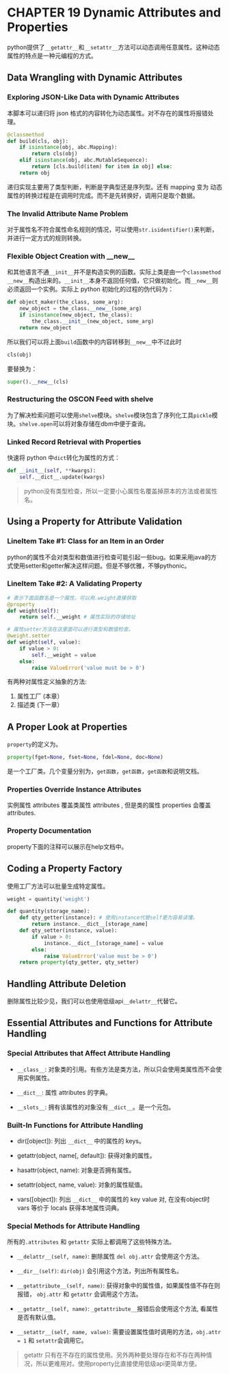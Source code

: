 # CHAPTER 19 Dynamic Attributes and Properties

python提供了`__getattr__`和`__setattr__`方法可以动态调用任意属性。这种动态属性的特点是一种元编程的方式。

## Data Wrangling with Dynamic Attributes
### Exploring JSON-Like Data with Dynamic Attributes
本脚本可以递归将 json 格式的内容转化为动态属性。对不存在的属性将报错处理。

```python
@classmethod
def build(cls, obj):
    if isinstance(obj, abc.Mapping):
        return cls(obj)
    elif isinstance(obj, abc.MutableSequence):
        return [cls.build(item) for item in obj] else:
    return obj

```

递归实现主要用了类型判断，判断是字典型还是序列型。还有 mapping 变为 动态属性的转换过程是在调用时完成。而不是先转换好，调用只是取个数据。

### The Invalid Attribute Name Problem

对于属性名不符合属性命名规则的情况，可以使用`str.isidentifier()`来判断，并进行一定方式的规则转换。

### Flexible Object Creation with \_\_new\_\_

和其他语言不通`__init__`并不是构造实例的函数。实际上类是由一个`classmethod` `__new__`构造出来的。`__init__`本身不返回任何值，它只做初始化。而`__new__`则必须返回一个实例。实际上 python 初始化的过程的伪代码为：
```python
def object_maker(the_class, some_arg): 
    new_object = the_class.__new__(some_arg) 
    if isinstance(new_object, the_class):
        the_class.__init__(new_object, some_arg) 
    return new_object
```

所以我们可以将上面`build`函数中的内容转移到`__new__`中不过此时

```python
cls(obj)
```
要替换为：
```python
super().__new__(cls)
```

### Restructuring the OSCON Feed with shelve
为了解决检索问题可以使用`shelve`模块。`shelve`模块包含了序列化工具`pickle`模块。`shelve.open`可以将对象存储在dbm中便于查询。

### Linked Record Retrieval with Properties

快速将 python 中`dict`转化为属性的方式：

```python
def __init__(self, **kwargs):
    self.__dict__.update(kwargs)
```

> python没有类型检查，所以一定要小心属性名覆盖掉原本的方法或者属性名。

## Using a Property for Attribute Validation
### LineItem Take #1: Class for an Item in an Order
python的属性不会对类型和数值进行检查可能引起一些bug。如果采用java的方式使用setter和getter解决这样问题。但是不够优雅，不够pythonic。

### LineItem Take #2: A Validating Property
```python
# 表示下面函数名是一个属性。可以用.weight直接获取
@property 
def weight(self): 
    return self.__weight # 属性实际的存储地址

# 属性setter方法在这里面可以进行类型和数值检查。
@weight.setter
def weight(self, value): 
    if value > 0:
        self.__weight = value 
    else:
        raise ValueError('value must be > 0')
```
有两种对属性定义抽象的方法:
1. 属性工厂 (本章）
2. 描述类 (下一章）

## A Proper Look at Properties
`property`的定义为。
```python
property(fget=None, fset=None, fdel=None, doc=None)
```
是一个工厂类。几个变量分别为，`get函数`，`get函数`，`get函数`和说明文档。


### Properties Override Instance Attributes
实例属性 attributes 覆盖类属性 attributes , 但是类的属性 properties 会覆盖 attributes.

### Property Documentation
property下面的注释可以展示在help文档中。

## Coding a Property Factory
使用工厂方法可以批量生成特定属性。
```python
weight = quantity('weight')

def quantity(storage_name): 
    def qty_getter(instance): # 使用instance代替self更为容易读懂。
        return instance.__dict__[storage_name]
    def qty_setter(instance, value): 
        if value > 0:
            instance.__dict__[storage_name] = value
        else:
            raise ValueError('value must be > 0')
    return property(qty_getter, qty_setter)
```

## Handling Attribute Deletion
删除属性比较少见，我们可以也使用低级api`__delattr__`代替它。

## Essential Attributes and Functions for Attribute Handling
### Special Attributes that Affect Attribute Handling
- `__class__`: 对象类的引用。有些方法是类方法，所以只会使用类属性而不会使用实例属性。

- `__dict__`: 属性 attributes 的字典。

- `__slots__`: 拥有该属性的对象没有`__dict__`。是一个元包。

### Built-In Functions for Attribute Handling

- dir([object]): 列出 `__dict__` 中的属性的 keys。

- getattr(object, name[, default]): 获得对象的属性。

- hasattr(object, name): 对象是否拥有属性。

- setattr(object, name, value): 对象的属性赋值。

- vars([object]): 列出 `__dict__` 中的属性的 key value 对, 在没有object时 vars 等价于 locals 获得本地属性词典。

### Special Methods for Attribute Handling
所有的`.attributes` 和 `getattr` 实际上都调用了这些特殊方法。

- `__delattr__(self, name)`: 删除属性 `del obj.attr` 会使用这个方法。

- `__dir__(self)`: `dir(obj)` 会引用这个方法，列出所有属性名。

- `__getattribute__(self, name)`: 获得对象中的属性值，如果属性值不存在则报错， `obj.attr` 和 `getattr` 会调用这个方法。

- `__getattr__(self, name)`: `_getattribute__`报错后会使用这个方法, 看属性是否有默认值。

- `__setattr__(self, name, value)`: 需要设置属性值时调用的方法，`obj.attr = 1` 和 `setattr`会调用它。

> getattr 只有在不存在的属性使用。另外两种要处理存在和不存在两种情况，所以更难用对。使用property比直接使用低级api更简单方便。
